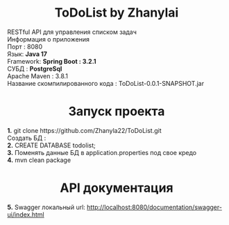  <h1 align="center">ToDoList by Zhanylai </h1>
<h> RESTful API для управления списком задач </h> <br>
<h> Информация о приложения</h> <br>
<h> Порт : 8080</h> <br>
<h> Язык: <b>Java 17</b></h> <br>
<h> Framework: <b>Spring Boot : 3.2.1</b></h> <br>
<h> СУБД : <b>PostgreSql</b></h> <br>
<h> Apache Maven : 3.8.1</b></h> <br>
<h> Название скомпилированного кода : ToDoList-0.0.1-SNAPSHOT.jar</h> <br>
<h1 align="center">Запуск проекта</h1>
<h> <b>1.</b> git clone https://github.com/Zhanyla22/ToDoList.git </h> <br>
<h> Создать БД :</h> <br>
<h><b>2.</b> CREATE DATABASE todolist; <h> <br>
<h><b>3.</b> Поменять данные БД в application.properties под свое кредо</h> <br>
<h>  <b>4.</b> mvn clean package</h> <br>
  <h1 align="center">API документация </h1>
<h> <b>5.</b> Swagger локальный url: <a href="http://localhost:8080/documentation/swagger-ui/index.html"> http://localhost:8080/documentation/swagger-ui/index.html </a> </h> <br>
